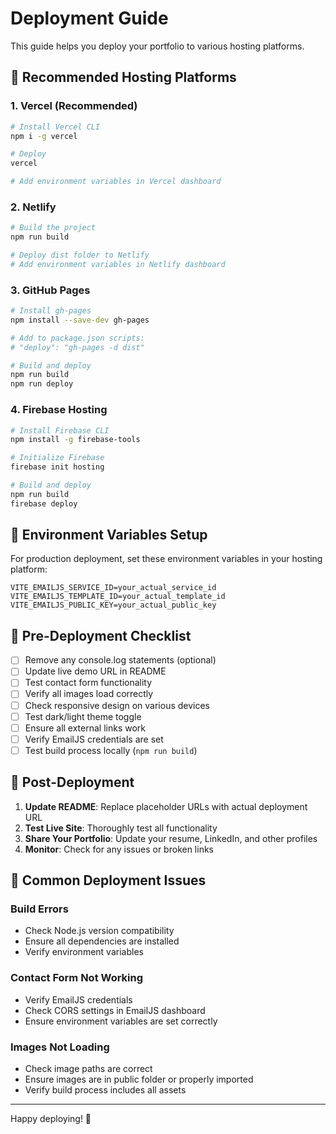 # Deployment Guide

This guide helps you deploy your portfolio to various hosting platforms.

## 🚀 Recommended Hosting Platforms

### 1. Vercel (Recommended)
```bash
# Install Vercel CLI
npm i -g vercel

# Deploy
vercel

# Add environment variables in Vercel dashboard
```

### 2. Netlify
```bash
# Build the project
npm run build

# Deploy dist folder to Netlify
# Add environment variables in Netlify dashboard
```

### 3. GitHub Pages
```bash
# Install gh-pages
npm install --save-dev gh-pages

# Add to package.json scripts:
# "deploy": "gh-pages -d dist"

# Build and deploy
npm run build
npm run deploy
```

### 4. Firebase Hosting
```bash
# Install Firebase CLI
npm install -g firebase-tools

# Initialize Firebase
firebase init hosting

# Build and deploy
npm run build
firebase deploy
```

## 🔧 Environment Variables Setup

For production deployment, set these environment variables in your hosting platform:

```
VITE_EMAILJS_SERVICE_ID=your_actual_service_id
VITE_EMAILJS_TEMPLATE_ID=your_actual_template_id
VITE_EMAILJS_PUBLIC_KEY=your_actual_public_key
```

## 📝 Pre-Deployment Checklist

- [ ] Remove any console.log statements (optional)
- [ ] Update live demo URL in README
- [ ] Test contact form functionality
- [ ] Verify all images load correctly
- [ ] Check responsive design on various devices
- [ ] Test dark/light theme toggle
- [ ] Ensure all external links work
- [ ] Verify EmailJS credentials are set
- [ ] Test build process locally (`npm run build`)

## 🔗 Post-Deployment

1. **Update README**: Replace placeholder URLs with actual deployment URL
2. **Test Live Site**: Thoroughly test all functionality
3. **Share Your Portfolio**: Update your resume, LinkedIn, and other profiles
4. **Monitor**: Check for any issues or broken links

## 🐛 Common Deployment Issues

### Build Errors
- Check Node.js version compatibility
- Ensure all dependencies are installed
- Verify environment variables

### Contact Form Not Working
- Verify EmailJS credentials
- Check CORS settings in EmailJS dashboard
- Ensure environment variables are set correctly

### Images Not Loading
- Check image paths are correct
- Ensure images are in public folder or properly imported
- Verify build process includes all assets

---

Happy deploying! 🎉
